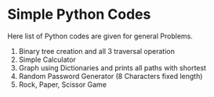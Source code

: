 # Simple Python Codes

Here list of Python codes are given for general Problems.
1. Binary tree creation and all 3 traversal operation 
2. Simple Calculator 
3. Graph using Dictionaries and prints all paths with shortest
4. Random Password Generator (8 Characters fixed length)
5. Rock, Paper, Scissor Game 
